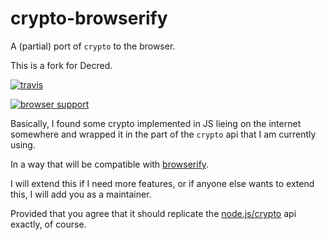# crypto-browserify

A (partial) port of `crypto` to the browser.

This is a fork for Decred.

[![travis](https://secure.travis-ci.org/dominictarr/crypto-browserify.png?branch=master)](https://travis-ci.org/dominictarr/crypto-browserify)

[![browser support](http://ci.testling.com/dominictarr/crypto-browserify.png)](http://ci.testling.com/dominictarr/crypto-browserify)


Basically, I found some crypto implemented in JS lieing on the internet somewhere
and wrapped it in the part of the `crypto` api that I am currently using.

In a way that will be compatible with [browserify](https://github.com/substack/node-browserify/).

I will extend this if I need more features, or if anyone else wants to extend this,
I will add you as a maintainer.

Provided that you agree that it should replicate the [node.js/crypto](http://nodejs.org/api/crypto.html) api exactly, of course.


